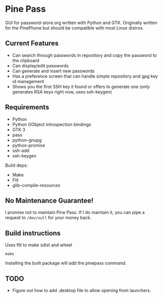 # Pine Pass

GUI for password-store.org written with Python and GTK.
Originally written for the PinePhone but should be compatible
with most Linux distros.

## Current Features

* Can search through passwords in repository and copy the password to the clipboard
* Can display/edit passwords
* Can generate and insert new passwords
* Has a preference screen that can handle simple repository and gpg key id management
* Shows you the first SSH key it found or offers to generate one (only generates RSA keys right now, uses ssh-keygen)

## Requirements

* Python
* Python GObject introspection bindings
* GTK 3
* pass
* python-gnupg
* python-promise
* ssh-add
* ssh-keygen

Build deps:

* Make
* Flit
* glib-compile-resources



## No Maintenance Guarantee!

I promise not to maintain Pine Pass. If I do maintain it, you can pipe a request to `/dev/null` for your money back.

## Build instructions

Uses flit to make sdist and wheel


```
make

```

Installing the built package will add the pinepass command.

## TODO
* Figure out how to add .desktop file to allow opening from launchers.
